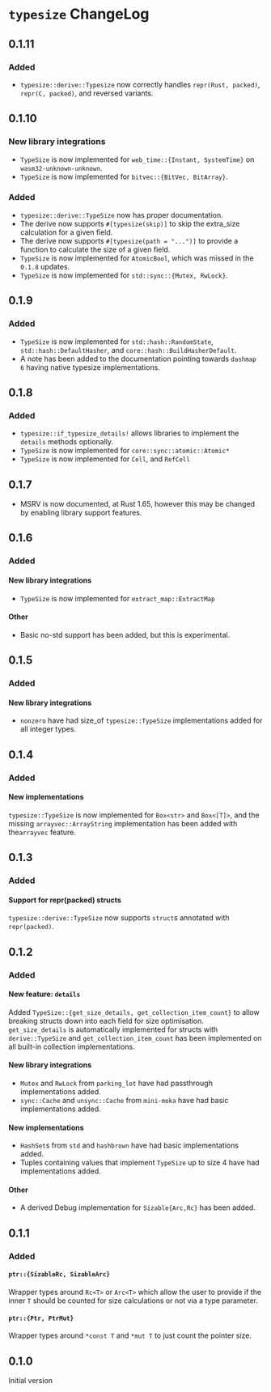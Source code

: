 # `typesize` ChangeLog

## 0.1.11

### Added

- `typesize::derive::Typesize` now correctly handles `repr(Rust, packed)`, `repr(C, packed)`, and reversed variants.

## 0.1.10

### New library integrations

- `TypeSize` is now implemented for `web_time::{Instant, SystemTime}` on `wasm32-unknown-unknown`.
- `TypeSize` is now implemented for `bitvec::{BitVec, BitArray}`.

### Added

- `typesize::derive::TypeSize` now has proper documentation.
- The derive now supports `#[typesize(skip)]` to skip the extra_size calculation for a given field.
- The derive now supports `#[typesize(path = "...")]` to provide a function to calculate the size of a given field.
- `TypeSize` is now implemented for `AtomicBool`, which was missed in the `0.1.8` updates.
- `TypeSize` is now implemented for `std::sync::{Mutex, RwLock}`.

## 0.1.9

### Added

- `TypeSize` is now implemented for `std::hash::RandomState`, `std::hash::DefaultHasher`, and `core::hash::BuildHasherDefault`.
- A note has been added to the documentation pointing towards `dashmap 6` having native typesize implementations.

## 0.1.8

### Added

- `typesize::if_typesize_details!` allows libraries to implement the `details` methods optionally.
- `TypeSize` is now implemented for `core::sync::atomic::Atomic*`
- `TypeSize` is now implemented for `Cell`, and `RefCell`

## 0.1.7

- MSRV is now documented, at Rust 1.65, however this may be changed by enabling library support features.

## 0.1.6

### Added

#### New library integrations

- `TypeSize` is now implemented for `extract_map::ExtractMap`

#### Other

- Basic no-std support has been added, but this is experimental.

## 0.1.5

### Added

#### New library integrations

- `nonzero` have had size_of `typesize::TypeSize` implementations added for all integer types.

## 0.1.4

### Added

#### New implementations

`typesize::TypeSize` is now implemented for `Box<str>` and `Box<[T]>`, and the missing
`arrayvec::ArrayString` implementation has been added with the`arrayvec` feature.

## 0.1.3

### Added

#### Support for repr(packed) structs

`typesize::derive::TypeSize` now supports `struct`s annotated with `repr(packed)`.

## 0.1.2

### Added

#### New feature: `details`

Added `TypeSize::{get_size_details, get_collection_item_count}` to allow breaking structs down into each field for size optimisation. `get_size_details` is automatically implemented for structs with `derive::TypeSize` and `get_collection_item_count` has been implemented on all built-in collection implementations.

#### New library integrations

- `Mutex` and `RwLock` from `parking_lot` have had passthrough implementations added.
- `sync::Cache` and `unsync::Cache` from `mini-moka` have had basic implementations added.

#### New implementations

- `HashSet`s from `std` and `hashbrown` have had basic implementations added.
- Tuples containing values that implement `TypeSize` up to size 4 have had implementations added.

#### Other

- A derived Debug implementation for `Sizable{Arc,Rc}` has been added.

## 0.1.1

### Added

#### `ptr::{SizableRc, SizableArc}`

Wrapper types around `Rc<T>` or `Arc<T>` which allow the user to provide if the inner `T`
should be counted for size calculations or not via a type parameter.

#### `ptr::{Ptr, PtrMut}`

Wrapper types around `*const T` and `*mut T` to just count the pointer size.

## 0.1.0

Initial version
